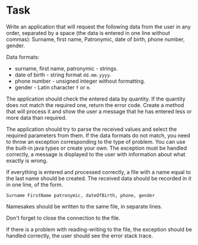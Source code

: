 # Task

Write an application that will request the following data from the user in any order,
separated by a space (the data is entered in one line without commas):
Surname, first name, Patronymic, date of birth, phone number, gender.

Data formats:

- surname, first name, patronymic - strings.
- date of birth - string format `dd.mm.yyyy`.
- phone number - unsigned integer without formatting.
- gender - Latin character `f` or `m`.

The application should check the entered data by quantity. If the quantity does
not match the required one, return the error code. Create a method that will process
it and show the user a message that he has entered less or more data than required.

The application should try to parse the received values and select the required
parameters from them. If the data formats do not match, you need to throw an exception
corresponding to the type of problem. You can use the built-in java types or create
your own. The exception must be handled correctly, a message is displayed to the
user with information about what exactly is wrong.

If everything is entered and processed correctly, a file with a name equal to the
last name should be created. The received data should be recorded in it in one line,
of the form.

```plain
Surname FirstName patronymic, dateOfBirth, phone, gender
```

Namesakes should be written to the same file, in separate lines.

Don't forget to close the connection to the file.

If there is a problem with reading-writing to the file, the exception should be
handled correctly, the user should see the error stack trace.
